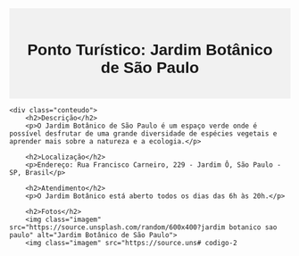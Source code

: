 <!DOCTYPE html>
<html lang="pt">
<head>
    <meta charset="UTF-8">
    <meta name="viewport" content="width=device-width, initial-scale=1.0">
    <title>Ponto Turístico: Jardim Botânico de São Paulo</title>
    <style>
        body {
            font-family: Arial, sans-serif;
        }
        .cabecalho, .rodape {
            background-color: #f1f1f1;
            padding: 20px;
            text-align: center;
        }
        .conteudo {
            margin: 20px;
        }
        .imagem {
            max-width: 100%;
            height: auto;
        }
    </style>
</head>
<body>
    <div class="cabecalho">
        <h1>Ponto Turístico: Jardim Botânico de São Paulo</h1>
    </div>

    <div class="conteudo">
        <h2>Descrição</h2>
        <p>O Jardim Botânico de São Paulo é um espaço verde onde é possível desfrutar de uma grande diversidade de espécies vegetais e aprender mais sobre a natureza e a ecologia.</p>

        <h2>Localização</h2>
        <p>Endereço: Rua Francisco Carneiro, 229 - Jardim Ô, São Paulo - SP, Brasil</p>

        <h2>Atendimento</h2>
        <p>O Jardim Botânico está aberto todos os dias das 6h às 20h.</p>

        <h2>Fotos</h2>
        <img class="imagem" src="https://source.unsplash.com/random/600x400?jardim botanico sao paulo" alt="Jardim Botânico de São Paulo">
        <img class="imagem" src="https://source.uns# codigo-2
